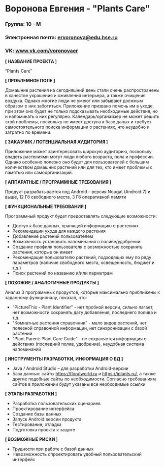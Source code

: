 # Воронова Евгения - "Plants Сare"

### Группа: 10 - М
### Электронная почта: ervoronova@edu.hse.ru
### VK: www.vk.com/voronovaer


**[ НАЗВАНИЕ ПРОЕКТА ]**

“Plants Сare”

**[ ПРОБЛЕМНОЕ ПОЛЕ ]**

Домашние растения на сегодняшний день стали очень распространены в качестве украшения и оживления интерьера, а также очищения воздуха. Однако многие люди не умеют или забывают должным образом о них заботиться. Приложение призвано помочь им в уходе, при этом оно будет не только подсказывать необходимые действия, но и напоминать о них регулярно. Календарь/органайзер не может решить этой проблемы, поскольку не имеет доступа к базе даных и требует самостоятельного поиска информации о растениях, что неудобно и затратно по времени.

**[ ЗАКАЗЧИК / ПОТЕНЦИАЛЬНАЯ АУДИТОРИЯ ]**

Приложение может заинтересовать широкую аудиторию, поскольку владеть растениями могут люди любого возраста, пола и профессии. Однако особенно полезно оно будет для пользователей с большим количеством домашних растений или для тех, кто имеет проблемы с памятью или самоорганизаций.

**[ АППАРАТНЫЕ / ПРОГРАММНЫЕ ТРЕБОВАНИЯ ]** 

Продукт разрабатывается под Android – версия Nougat (Android 7) и выше, 12 Гб свободного места, 3 Гб оперативной памяти

**[ ФУНКЦИОНАЛЬНЫЕ ТРЕБОВАНИЯ ]**

Программный продукт будет предоставлять следующие возможности:
* Доступ к базе данных, хранящей информацию о растениях
* Рекомендации ухода для каждого растения
* Добавление растений пользователем
* Возможность установить напоминания о поливе/удобрении
* Создание профиля пользователя с возможностью сохранять растения, которые он имеет
* Рекомендация пользователю растений, подходящих ему по ряду параметров (наличие свободного места, освещенность, бюджет и т.д.)
* Поиск растений по названию и/или парметрам

**[ ПОХОЖИЕ / АНАЛОГИЧНЫЕ ПРОДУКТЫ ]**

Анализ 3 программных продуктов, которые максимально приближены к заданному функционалу, показал, что:

* "PictureThis - Plant Identifier" - нет пробной версии, сильно лагает, нет возможности сохранять дату добавления, последнего полива и т.д.
* "Комнатные растения справочник" - мало видов растений, нет полезной справочной информации, нет синхронизации с базой растений
* "Plant Parent: Plant Care Guide" - не сохраняется информация о действиях (последний полив, удобрение), неудобная система напоминаний

**[ ИНСТРУМЕНТЫ РАЗРАБОТКИ, ИНФОРМАЦИЯ О БД ]**

*	Java / Android Studio – для разработки Android-версии
*	База данных: сайты https://floralworld.ru и https://iplants.ru/, а также другие подобные сайты по необходимости. Согласно требованиям сайтов в приложении будут указаны все необходимые ссылки

**[ ЭТАПЫ РАЗРАБОТКИ ]**

*	Разработка пользовательских сценариев
*	Проектирование интерфейса
*	Создание базы данных
*	Запуск Android версии продукта
*	Тестирование, отладка
*	Подготовка проекта к защите

**[ ВОЗМОЖНЫЕ РИСКИ ]**

*	Трудности при работе с базой данных
*	Невозможность спроектировать удобный пользовательский интерфейс 
